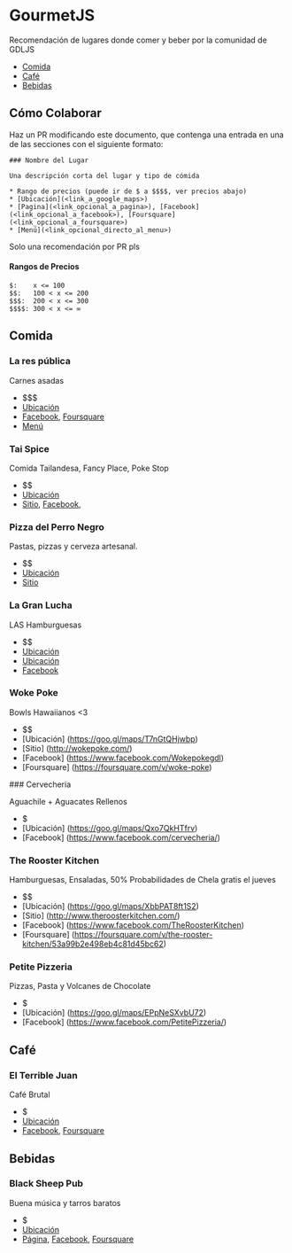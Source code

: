 # GourmetJS

Recomendación de lugares donde comer y beber por la comunidad de GDLJS

* [Comida](#comida)
* [Café](#café)
* [Bebidas](#bebidas)

## Cómo Colaborar

Haz un PR modificando este documento, que contenga una entrada en una de las secciones con el siguiente formato:

```
### Nombre del Lugar

Una descripción corta del lugar y tipo de cómida

* Rango de precios (puede ir de $ a $$$$, ver precios abajo)
* [Ubicación](<link_a_google_maps>)
* [Pagina](<link_opcional_a_pagina>), [Facebook](<link_opcional_a_facebook>), [Foursquare](<link_opcional_a_foursquare>)
* [Menú](<link_opcional_directo_al_menu>)
```

Solo una recomendación por PR pls

#### Rangos de Precios

```
$:    x <= 100
$$:   100 < x <= 200
$$$:  200 < x <= 300
$$$$: 300 < x <= ∞
```

## Comida

### La res pública

Carnes asadas

* $$$
* [Ubicación](https://www.google.com/maps/place/Res+P%C3%BAblica/@20.667566,-103.370498,17z/data=!3m1!4b1!4m5!3m4!1s0x8428ae089cd2281f:0x81db134b8900f2bd!8m2!3d20.667566!4d-103.370498?hl=en)
* [Facebook](https://www.facebook.com/parrillalares), [Foursquare](https://es.foursquare.com/v/la-res-p%C3%BAblica/522e27b611d24147a607158b)
* [Menú](https://www.tripadvisor.com/LocationPhotoDirectLink-g150798-d7252182-i154007414-La_Res_Publica-Guadalajara_Guadalajara_Metropolitan_Area.html)

### Tai Spice

Comida Tailandesa, Fancy Place, Poke Stop 

* $$
* [Ubicación](https://www.google.com.mx/maps/place/Tai+Spice/@20.6814413,-103.419102,15z/data=!4m2!3m1!1s0x0:0x49e535650beb3643?sa=X&ved=0ahUKEwjMk9b7tqbPAhVr0oMKHTlZDg4Q_BIIfzAK)
* [Sitio](http://www.taispice.com/), [Facebook](https://www.facebook.com/pages/Tai-Spice-Restaurante-Bar/133360630032487),

### Pizza del Perro Negro 

Pastas, pizzas y cerveza artesanal.

* $$
* [Ubicación](https://www.google.com/maps/place/Pizza+del+Perro+Negro+Guadalajara/@20.6720193,-103.3701756,17z/data=!3m1!4b1!4m5!3m4!1s0x8428ae05a504c71f:0x5acedbf10a662c21!8m2!3d20.6720193!4d-103.3679869)
* [Sitio](http://www.pizzadelperronegro.com/)

### La Gran Lucha

LAS Hamburguesas

* $$
* [Ubicación](https://goo.gl/maps/1sqCr68uUPB2)
* [Ubicación](https://goo.gl/maps/G5epFCoeNy72)
* [Facebook](https://www.facebook.com/lagranluchamx/)

### Woke Poke

Bowls Hawaiianos <3

* $$
* [Ubicación] (https://goo.gl/maps/T7nGtQHjwbp)
* [Sitio] (http://wokepoke.com/)
* [Facebook] (https://www.facebook.com/Wokepokegdl)
* [Foursquare] (https://foursquare.com/v/woke-poke)


### Cervecheria

Aguachile + Aguacates Rellenos

* $
* [Ubicación] (https://goo.gl/maps/Qxo7QkHTfrv)
* [Facebook] (https://www.facebook.com/cervecheria/)


### The Rooster Kitchen

Hamburguesas, Ensaladas, 50% Probabilidades de Chela gratis el jueves

* $$
* [Ubicación] (https://goo.gl/maps/XbbPAT8ft1S2)
* [Sitio] (http://www.theroosterkitchen.com/)
* [Facebook] (https://www.facebook.com/TheRoosterKitchen)
* [Foursquare] (https://foursquare.com/v/the-rooster-kitchen/53a99b2e498eb4c81d45bc62)


### Petite Pizzeria

Pizzas, Pasta y Volcanes de Chocolate

* $
* [Ubicación] (https://goo.gl/maps/EPpNeSXvbU72)
* [Facebook] (https://www.facebook.com/PetitePizzeria/)

## Café

### El Terrible Juan

Café Brutal

* $
* [Ubicación](https://www.google.com/maps/place/El+Terrible+Juan+Caf%C3%A9/@20.6694248,-103.3675168,17z/data=!3m1!4b1!4m5!3m4!1s0x8428ae06a535bd89:0x1d7fdbe2c158ed3e!8m2!3d20.6694248!4d-103.3653228?hl=en)
* [Facebook](https://www.facebook.com/elterriblejuancafe/), [Foursquare](https://es.foursquare.com/v/el-terrible-juan/54d261c7498e80ec448f5d68)

## Bebidas

### Black Sheep Pub

Buena música y tarros baratos

* $
* [Ubicación](https://www.google.com/maps/place/Libertad+1850,+Americana,+44160+Guadalajara,+Jal.,+Mexico/@20.673146,-103.3657716,19z/data=!3m1!4b1!4m13!1m7!3m6!1s0x8428ae048ae5f7e5:0x91392e2b21a5441c!2sLibertad+1890,+Americana,+44160+Guadalajara,+Jal.,+Mexico!3b1!8m2!3d20.6731413!4d-103.3658735!3m4!1s0x8428ae0487e1ceef:0x42d75a601adde4d0!8m2!3d20.673146!4d-103.3652231?hl=en)
* [Página](http://www.theblacksheep.mx/), [Facebook](https://www.facebook.com/blacksheepgdl/), [Foursquare](https://es.foursquare.com/v/black-sheep/50dbd1a7e4b05e3a09a8ea81)
